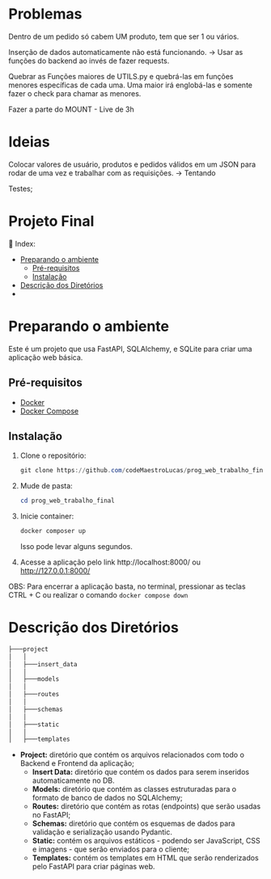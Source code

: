 # Problemas
Dentro de um pedido só cabem UM produto, tem que ser 1 ou vários.

Inserção de dados automaticamente não está funcionando. -> Usar as funções do
backend ao invés de fazer requests.

Quebrar as Funções maiores de UTILS.py e quebrá-las em funções menores
específicas de cada uma. Uma maior irá englobá-las e somente fazer o check para
chamar as menores.

Fazer a parte do MOUNT - Live de 3h

# Ideias
Colocar valores de usuário, produtos e pedidos válidos em um JSON para rodar de
uma vez e trabalhar com as requisições. -> Tentando

Testes;

# Projeto Final

<aside>
📎  Index:

- [Preparando o ambiente](#preparando-o-ambiente)
    - [Pré-requisitos](#pré-requisitos)
    - [Instalação](#instalação)
- [Descrição dos Diretórios](#descrição-dos-diretórios)
- [](#)
</aside>

# Preparando o ambiente

Este é um projeto que usa FastAPI, SQLAlchemy, e SQLite para criar uma aplicação web básica.

## Pré-requisitos

- [Docker](https://www.docker.com/)
- [Docker Compose](https://docs.docker.com/compose/)

## Instalação

1. Clone o repositório:
    
    ```powershell
    git clone https://github.com/codeMaestroLucas/prog_web_trabalho_final.git
    ```
    
2. Mude de pasta:
    
    ```powershell
    cd prog_web_trabalho_final
    ```
    
3. Inicie container:
    ```powershell
    docker composer up
    ```

    Isso pode levar alguns segundos.
        
    
4. Acesse a aplicação pelo link http://localhost:8000/ ou http://127.0.0.1:8000/
    
OBS: Para encerrar a aplicação basta, no terminal, pressionar as teclas CTRL + C
ou realizar o comando `docker compose down`

# Descrição dos Diretórios

```powershell
├───project
│   │
│   ├───insert_data
│   │
│   ├───models
│   │
│   ├───routes
│   │
│   ├───schemas
│   │
│   ├───static
│   │
│   ├───templates
```

- **Project:** diretório que contém os arquivos relacionados com todo o Backend
e Frontend da aplicação;
    - **Insert Data:** diretório que contém os dados para serem inseridos
automaticamente no DB.
    - **Models:** diretório que contém as classes estruturadas para o formato de
banco de dados no SQLAlchemy;
    - **Routes:** diretório que contém as rotas (endpoints) que serão usadas no
FastAPI;
    - **Schemas:** diretório que contém os esquemas de dados para validação e
serialização usando Pydantic.
    - **Static:** contém os arquivos estáticos - podendo ser JavaScript, CSS e
imagens - que serão enviados para o cliente;
    - **Templates:** contém os templates em HTML que serão renderizados pelo
FastAPI para criar páginas web.